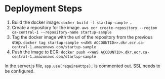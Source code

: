 # Deployment Steps

1. Build the docker image: ``docker build -t startup-sample .``
2. Create a repository for the image. ``aws ecr create-repository --region ca-central-1 --repository-name startup-sample``
3. Tag the docker image with the url of the repository from the previous step. ``docker tag startup-sample <<AWS ACCOUNTID>>.dkr.ecr.ca-central-1.amazonaws.com/startup-sample``
4. Push the image to ECR: ``docker push <<AWS ACCOUNTID>.dkr.ecr.ca-central-1.amazonaws.com/startup-sample``


In the server.js file, ``app.use(requireHttps);`` is commented out. SSL needs to be configured.
